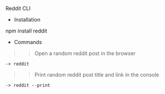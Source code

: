 Reddit CLI

- Installation

npm install reddit

- Commands

>> Open a random reddit post in the browser

    -> reddit 

>> Print random reddit post title and link in the console

    -> reddit --print